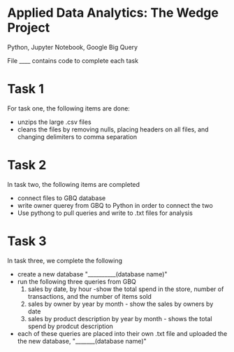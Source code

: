 # Applied Data Analytics: The Wedge Project

Python, Jupyter Notebook, Google Big Query

File ____ contains code to complete each task 

# Task 1
For task one, the following items are done:
- unzips the large .csv files 
- cleans the files by removing nulls, placing headers on all files, and changing delimiters to comma separation

# Task 2
In task two, the following items are completed
- connect files to GBQ database
- write owner querey from GBQ to Python in order to connect the two
- Use pythong to pull queries and write to .txt files for analysis

# Task 3 
In task three, we complete the following
- create a new database "__________(database name)"
- run the following three queries from GBQ 
  1. sales by date, by hour -show the total spend in the store, number of transactions, and the number of items sold
  2. sales by owner by year by month - show the sales by owners by date
  3. sales by product description by year by month - shows the total spend by prodcut description
- each of these queries are placed into their own .txt file and uploaded the the new database, "_______(database name)"

